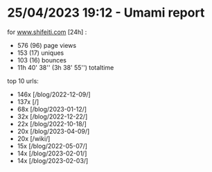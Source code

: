 # 25/04/2023 19:12 - Umami report
for www.shifeiti.com [24h] :

 - 576 (96) page views
 - 153 (17) uniques
 - 103 (16) bounces
 - 11h 40' 38'' (3h 38' 55'') totaltime


top 10 urls:
 - 146x [/blog/2022-12-09/]
 - 137x [/]
 - 68x [/blog/2023-01-12/]
 - 32x [/blog/2022-12-22/]
 - 22x [/blog/2022-10-18/]
 - 20x [/blog/2023-04-09/]
 - 20x [/wiki/]
 - 15x [/blog/2022-05-07/]
 - 14x [/blog/2023-02-01/]
 - 14x [/blog/2023-02-03/]


